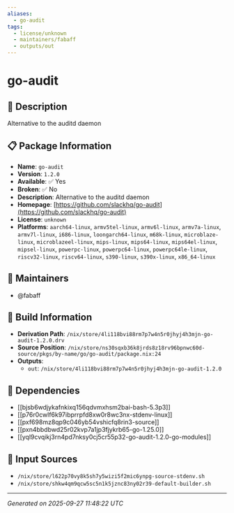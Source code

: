 ```yaml
---
aliases:
  - go-audit
tags:
  - license/unknown
  - maintainers/fabaff
  - outputs/out
---
```


# go-audit

## 📝 Description

Alternative to the auditd daemon

## 📋 Package Information

- **Name**: `go-audit`
- **Version**: `1.2.0`
- **Available**: ✅ Yes
- **Broken**: ✅ No
- **Description**: Alternative to the auditd daemon
- **Homepage**: [https://github.com/slackhq/go-audit](https://github.com/slackhq/go-audit)
- **License**: `unknown`
- **Platforms**: `aarch64-linux`, `armv5tel-linux`, `armv6l-linux`, `armv7a-linux`, `armv7l-linux`, `i686-linux`, `loongarch64-linux`, `m68k-linux`, `microblaze-linux`, `microblazeel-linux`, `mips-linux`, `mips64-linux`, `mips64el-linux`, `mipsel-linux`, `powerpc-linux`, `powerpc64-linux`, `powerpc64le-linux`, `riscv32-linux`, `riscv64-linux`, `s390-linux`, `s390x-linux`, `x86_64-linux`
## 👥 Maintainers

- @fabaff


## 🔧 Build Information

- **Derivation Path**: `/nix/store/4li118bvi88rm7p7w4n5r0jhyj4h3mjn-go-audit-1.2.0.drv`
- **Source Position**: `/nix/store/ns30sqxb36k8jrds8z18rv96bpnwc60d-source/pkgs/by-name/go/go-audit/package.nix:24`
- **Outputs**:
  - `out`:  `/nix/store/4li118bvi88rm7p7w4n5r0jhyj4h3mjn-go-audit-1.2.0`

## 🔗 Dependencies

- [[bjsb6wdjykafnkixq156qdvmxhsm2bai-bash-5.3p3]]
- [[p76r0cwlf6k97ibprrpfd8xw0r8wc3nx-stdenv-linux]]
- [[pxf698mz8qp9c046yb54vshicfq8rin3-source]]
- [[pxn4bbdbwd25r02kvp7a1jp3fjykrb65-go-1.25.0]]
- [[yql9cvqikj3rn4pd7nksy0cj5cr55p32-go-audit-1.2.0-go-modules]]

## 📁 Input Sources

- `/nix/store/l622p70vy8k5sh7y5wizi5f2mic6ynpg-source-stdenv.sh`
- `/nix/store/shkw4qm9qcw5sc5n1k5jznc83ny02r39-default-builder.sh`

---
*Generated on 2025-09-27 11:48:22 UTC*
